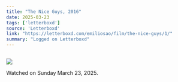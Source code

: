 ```yaml
---
title: "The Nice Guys, 2016"
date: 2025-03-23
tags: ['letterboxd']
source: 'Letterboxd'
link: "https://letterboxd.com/emiliosao/film/the-nice-guys/1/"
summary: "Logged on Letterboxd"
---
```


## [](https://letterboxd.com/emiliosao/film/the-nice-guys/1/)  

<p><img src="https://a.ltrbxd.com/resized/film-poster/2/1/6/3/0/1/216301-the-nice-guys-0-600-0-900-crop.jpg?v=40616daa2c" /></p> <p>Watched on Sunday March 23, 2025.</p>